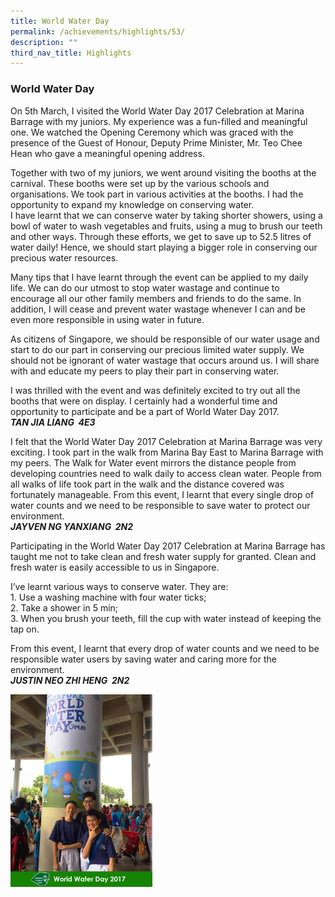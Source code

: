 ```yaml
---
title: World Water Day
permalink: /achievements/highlights/53/
description: ""
third_nav_title: Highlights
---
```

### **World Water Day**
On 5th March, I visited the World Water Day 2017 Celebration at Marina Barrage with my juniors. My experience was a fun-filled and meaningful one. We watched the Opening Ceremony which was graced with the presence of the Guest of Honour, Deputy Prime Minister, Mr. Teo Chee Hean who gave a meaningful opening address.

Together with two of my juniors, we went around visiting the booths at the carnival. These booths were set up by the various schools and organisations. We took part in various activities at the booths. I had the opportunity to expand my knowledge on conserving water.   
I have learnt that we can conserve water by taking shorter showers, using a bowl of water to wash vegetables and fruits, using a mug to brush our teeth and other ways. Through these efforts, we get to save up to 52.5 litres of water daily! Hence, we should start playing a bigger role in conserving our precious water resources.

Many tips that I have learnt through the event can be applied to my daily life. We can do our utmost to stop water wastage and continue to encourage all our other family members and friends to do the same. In addition, I will cease and prevent water wastage whenever I can and be even more responsible in using water in future.

As citizens of Singapore, we should be responsible of our water usage and start to do our part in conserving our precious limited water supply. We should not be ignorant of water wastage that occurs around us. I will share with and educate my peers to play their part in conserving water.

I was thrilled with the event and was definitely excited to try out all the booths that were on display. I certainly had a wonderful time and opportunity to participate and be a part of World Water Day 2017.<br>
**_TAN JIA LIANG  4E3_**

I felt that the World Water Day 2017 Celebration at Marina Barrage was very exciting. I took part in the walk from Marina Bay East to Marina Barrage with my peers. The Walk for Water event mirrors the distance people from developing countries need to walk daily to access clean water. People from all walks of life took part in the walk and the distance covered was fortunately manageable. From this event, I learnt that every single drop of water counts and we need to be responsible to save water to protect our environment.<br>
**_JAYVEN NG YANXIANG  2N2_**

Participating in the World Water Day 2017 Celebration at Marina Barrage has taught me not to take clean and fresh water supply for granted. Clean and fresh water is easily accessible to us in Singapore.

I’ve learnt various ways to conserve water. They are:<br>
1\. Use a washing machine with four water ticks;<br>
2\. Take a shower in 5 min;<br>
3\. When you brush your teeth, fill the cup with water instead of keeping the tap on.

From this event, I learnt that every drop of water counts and we need to be responsible water users by saving water and caring more for the environment.<br>
**_JUSTIN NEO ZHI HENG  2N2_**

<img src="/images/World%20Water%20Day%202017.jpg" style="width:45%">